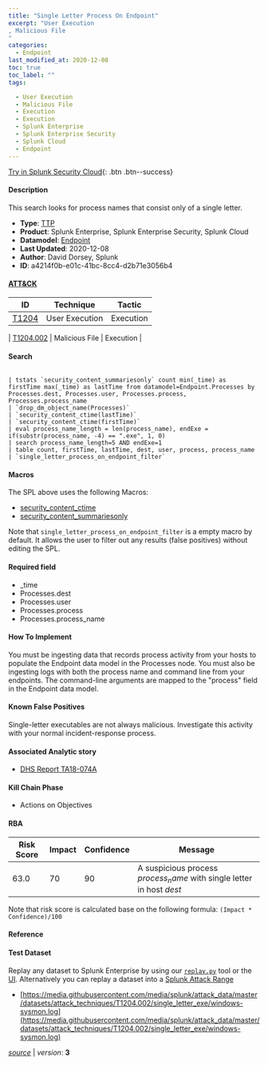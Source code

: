 ```yaml
---
title: "Single Letter Process On Endpoint"
excerpt: "User Execution
, Malicious File
"
categories:
  - Endpoint
last_modified_at: 2020-12-08
toc: true
toc_label: ""
tags:

  - User Execution
  - Malicious File
  - Execution
  - Execution
  - Splunk Enterprise
  - Splunk Enterprise Security
  - Splunk Cloud
  - Endpoint
---
```




[Try in Splunk Security Cloud](https://www.splunk.com/en_us/cyber-security.html){: .btn .btn--success}

#### Description

This search looks for process names that consist only of a single letter.

- **Type**: [TTP](https://github.com/splunk/security_content/wiki/object-Analytic-Types)
- **Product**: Splunk Enterprise, Splunk Enterprise Security, Splunk Cloud
- **Datamodel**: [Endpoint](https://docs.splunk.com/Documentation/CIM/latest/User/Endpoint)
- **Last Updated**: 2020-12-08
- **Author**: David Dorsey, Splunk
- **ID**: a4214f0b-e01c-41bc-8cc4-d2b71e3056b4


#### [ATT&CK](https://attack.mitre.org/)

| ID             | Technique        |  Tactic             |
| -------------- | ---------------- |-------------------- |
| [T1204](https://attack.mitre.org/techniques/T1204/) | User Execution | Execution |

| [T1204.002](https://attack.mitre.org/techniques/T1204/002/) | Malicious File | Execution |

#### Search

```

| tstats `security_content_summariesonly` count min(_time) as firstTime max(_time) as lastTime from datamodel=Endpoint.Processes by Processes.dest, Processes.user, Processes.process, Processes.process_name 
| `drop_dm_object_name(Processes)` 
| `security_content_ctime(lastTime)` 
| `security_content_ctime(firstTime)` 
| eval process_name_length = len(process_name), endExe = if(substr(process_name, -4) == ".exe", 1, 0) 
| search process_name_length=5 AND endExe=1 
| table count, firstTime, lastTime, dest, user, process, process_name 
| `single_letter_process_on_endpoint_filter`
```

#### Macros
The SPL above uses the following Macros:
* [security_content_ctime](https://github.com/splunk/security_content/blob/develop/macros/security_content_ctime.yml)
* [security_content_summariesonly](https://github.com/splunk/security_content/blob/develop/macros/security_content_summariesonly.yml)

Note that `single_letter_process_on_endpoint_filter` is a empty macro by default. It allows the user to filter out any results (false positives) without editing the SPL.

#### Required field
* _time
* Processes.dest
* Processes.user
* Processes.process
* Processes.process_name


#### How To Implement
You must be ingesting data that records process activity from your hosts to populate the Endpoint data model in the Processes node. You must also be ingesting logs with both the process name and command line from your endpoints. The command-line arguments are mapped to the "process" field in the Endpoint data model.

#### Known False Positives
Single-letter executables are not always malicious. Investigate this activity with your normal incident-response process.

#### Associated Analytic story
* [DHS Report TA18-074A](/stories/dhs_report_ta18-074a)


#### Kill Chain Phase
* Actions on Objectives



#### RBA

| Risk Score  | Impact      | Confidence   | Message      |
| ----------- | ----------- |--------------|--------------|
| 63.0 | 70 | 90 | A suspicious process $process_name$ with single letter in host $dest$ |


Note that risk score is calculated base on the following formula: `(Impact * Confidence)/100`



#### Reference


#### Test Dataset
Replay any dataset to Splunk Enterprise by using our [`replay.py`](https://github.com/splunk/attack_data#using-replaypy) tool or the [UI](https://github.com/splunk/attack_data#using-ui).
Alternatively you can replay a dataset into a [Splunk Attack Range](https://github.com/splunk/attack_range#replay-dumps-into-attack-range-splunk-server)


* [https://media.githubusercontent.com/media/splunk/attack_data/master/datasets/attack_techniques/T1204.002/single_letter_exe/windows-sysmon.log](https://media.githubusercontent.com/media/splunk/attack_data/master/datasets/attack_techniques/T1204.002/single_letter_exe/windows-sysmon.log)



[*source*](https://github.com/splunk/security_content/tree/develop/detections/endpoint/single_letter_process_on_endpoint.yml) \| *version*: **3**